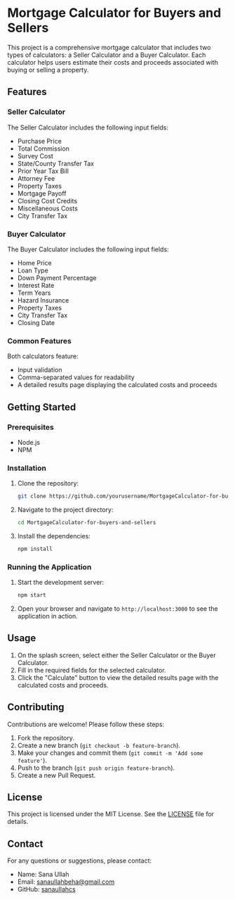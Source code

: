 # Mortgage Calculator for Buyers and Sellers

This project is a comprehensive mortgage calculator that includes two types of calculators: a Seller Calculator and a Buyer Calculator. Each calculator helps users estimate their costs and proceeds associated with buying or selling a property.

## Features

### Seller Calculator
The Seller Calculator includes the following input fields:
- Purchase Price
- Total Commission
- Survey Cost
- State/County Transfer Tax
- Prior Year Tax Bill
- Attorney Fee
- Property Taxes
- Mortgage Payoff
- Closing Cost Credits
- Miscellaneous Costs
- City Transfer Tax

### Buyer Calculator
The Buyer Calculator includes the following input fields:
- Home Price
- Loan Type
- Down Payment Percentage
- Interest Rate
- Term Years
- Hazard Insurance
- Property Taxes
- City Transfer Tax
- Closing Date

### Common Features
Both calculators feature:
- Input validation
- Comma-separated values for readability
- A detailed results page displaying the calculated costs and proceeds

## Getting Started

### Prerequisites
- Node.js
- NPM

### Installation

1. Clone the repository:
   ```bash
   git clone https://github.com/yourusername/MortgageCalculator-for-buyers-and-sellers.git
   ```

2. Navigate to the project directory:
   ```bash
   cd MortgageCalculator-for-buyers-and-sellers
   ```

3. Install the dependencies:
   ```bash
   npm install
   ```

### Running the Application

1. Start the development server:
   ```bash
   npm start
   ```

2. Open your browser and navigate to `http://localhost:3000` to see the application in action.

## Usage

1. On the splash screen, select either the Seller Calculator or the Buyer Calculator.
2. Fill in the required fields for the selected calculator.
3. Click the "Calculate" button to view the detailed results page with the calculated costs and proceeds.

## Contributing

Contributions are welcome! Please follow these steps:

1. Fork the repository.
2. Create a new branch (`git checkout -b feature-branch`).
3. Make your changes and commit them (`git commit -m 'Add some feature'`).
4. Push to the branch (`git push origin feature-branch`).
5. Create a new Pull Request.

## License

This project is licensed under the MIT License. See the [LICENSE](LICENSE) file for details.

## Contact

For any questions or suggestions, please contact:

- Name: Sana Ullah
- Email: sanaullahbeha@gmail.com
- GitHub: [sanaullahcs](https://github.com/sanaullahcs)
